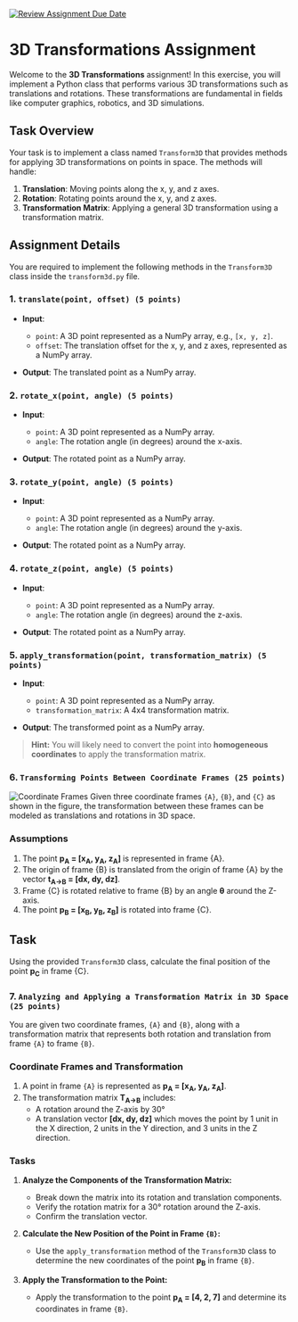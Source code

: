 [![Review Assignment Due Date](https://classroom.github.com/assets/deadline-readme-button-22041afd0340ce965d47ae6ef1cefeee28c7c493a6346c4f15d667ab976d596c.svg)](https://classroom.github.com/a/lPjPSoOJ)
# 3D Transformations Assignment

Welcome to the **3D Transformations** assignment! In this exercise, you will implement a Python class that performs various 3D transformations such as translations and rotations. These transformations are fundamental in fields like computer graphics, robotics, and 3D simulations.

## Task Overview

Your task is to implement a class named `Transform3D` that provides methods for applying 3D transformations on points in space. The methods will handle:

1. **Translation**: Moving points along the x, y, and z axes.
2. **Rotation**: Rotating points around the x, y, and z axes.
3. **Transformation Matrix**: Applying a general 3D transformation using a transformation matrix.

## Assignment Details

You are required to implement the following methods in the `Transform3D` class inside the `transform3d.py` file.

### 1. `translate(point, offset) (5 points)`

- **Input**:
  - `point`: A 3D point represented as a NumPy array, e.g., `[x, y, z]`.
  - `offset`: The translation offset for the x, y, and z axes, represented as a NumPy array.
  
- **Output**: The translated point as a NumPy array.

### 2. `rotate_x(point, angle) (5 points)`

- **Input**:
  - `point`: A 3D point represented as a NumPy array.
  - `angle`: The rotation angle (in degrees) around the x-axis.
  
- **Output**: The rotated point as a NumPy array.

### 3. `rotate_y(point, angle) (5 points)`

- **Input**:
  - `point`: A 3D point represented as a NumPy array.
  - `angle`: The rotation angle (in degrees) around the y-axis.
  
- **Output**: The rotated point as a NumPy array.

### 4. `rotate_z(point, angle) (5 points)`

- **Input**:
  - `point`: A 3D point represented as a NumPy array.
  - `angle`: The rotation angle (in degrees) around the z-axis.
  
- **Output**: The rotated point as a NumPy array.

### 5. `apply_transformation(point, transformation_matrix) (5 points)`

- **Input**:
  - `point`: A 3D point represented as a NumPy array.
  - `transformation_matrix`: A 4x4 transformation matrix.
  
- **Output**: The transformed point as a NumPy array.

> **Hint:** You will likely need to convert the point into **homogeneous coordinates** to apply the transformation matrix.

### 6. `Transforming Points Between Coordinate Frames (25 points)`
![Coordinate Frames](image/frames.png)
Given three coordinate frames `{A}`, `{B}`, and `{C}` as shown in the figure, the transformation between these frames can be modeled as translations and rotations in 3D space.

### Assumptions

1. The point **p<sub>A</sub> = [x<sub>A</sub>, y<sub>A</sub>, z<sub>A</sub>]** is represented in frame {A}.
2. The origin of frame {B} is translated from the origin of frame {A} by the vector **t<sub>A→B</sub> = [dx, dy, dz]**.
3. Frame {C} is rotated relative to frame {B} by an angle **θ** around the Z-axis.
4. The point **p<sub>B</sub> = [x<sub>B</sub>, y<sub>B</sub>, z<sub>B</sub>]** is rotated into frame {C}.

## Task

Using the provided `Transform3D` class, calculate the final position of the point **p<sub>C</sub>** in frame {C}.

### 7. `Analyzing and Applying a Transformation Matrix in 3D Space (25 points)`
You are given two coordinate frames, `{A}` and `{B}`, along with a transformation matrix that represents both rotation and translation from frame `{A}` to frame `{B}`.

### Coordinate Frames and Transformation

1. A point in frame `{A}` is represented as **p<sub>A</sub> = [x<sub>A</sub>, y<sub>A</sub>, z<sub>A</sub>]**.
2. The transformation matrix **T<sub>A→B</sub>** includes:
   - A rotation around the Z-axis by 30°
   - A translation vector **[dx, dy, dz]** which moves the point by 1 unit in the X direction, 2 units in the Y direction, and 3 units in the Z direction.
### Tasks

1. **Analyze the Components of the Transformation Matrix:**
   - Break down the matrix into its rotation and translation components.
   - Verify the rotation matrix for a 30° rotation around the Z-axis.
   - Confirm the translation vector.

2. **Calculate the New Position of the Point in Frame `{B}`:**
   - Use the `apply_transformation` method of the `Transform3D` class to determine the new coordinates of the point **p<sub>B</sub>** in frame `{B}`.
   
3. **Apply the Transformation to the Point:**
   - Apply the transformation to the point **p<sub>A</sub> = [4, 2, 7]** and determine its coordinates in frame `{B}`.
